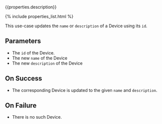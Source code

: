 {{properties.description}}

{% include properties_list.html %}

This use-case updates the `name` or `description` of a Device using its `id`.

## Parameters

- The `id` of the Device.
- The new `name` of the Device
- The new `description` of the Device

## On Success

- The corresponding Device is updated to the given `name` and `description`.

## On Failure

- There is no such Device.
